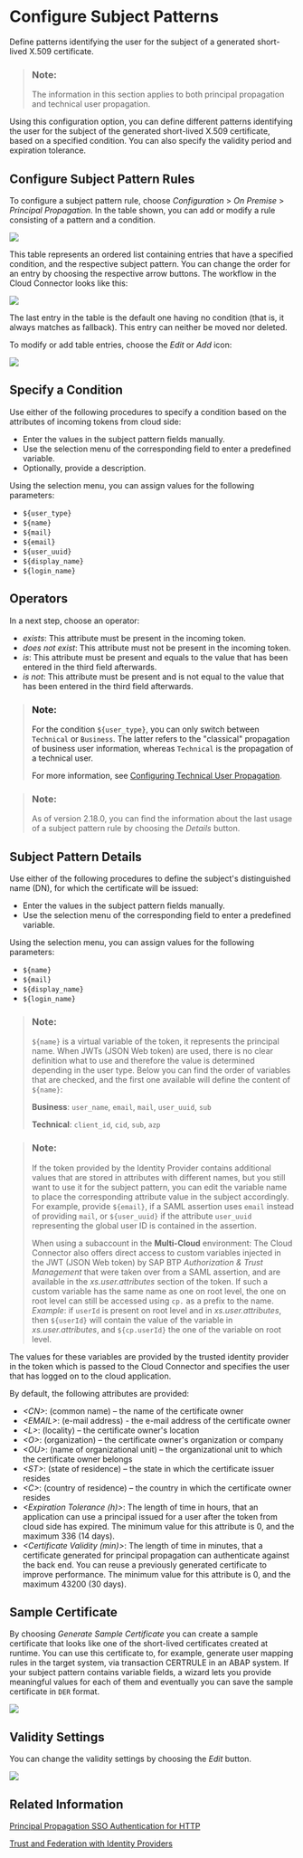 <!-- loio58803a25e5894d759e0df1c5513b41ed -->

# Configure Subject Patterns

Define patterns identifying the user for the subject of a generated short-lived X.509 certificate.

> ### Note:  
> The information in this section applies to both principal propagation and technical user propagation.

Using this configuration option, you can define different patterns identifying the user for the subject of the generated short-lived X.509 certificate, based on a specified condition. You can also specify the validity period and expiration tolerance.



## Configure Subject Pattern Rules

To configure a subject pattern rule, choose *Configuration* \> *On Premise* \> *Principal Propagation*. In the table shown, you can add or modify a rule consisting of a pattern and a condition.

![](images/SCC_SubjectPattern_1_83c48da.png)

This table represents an ordered list containing entries that have a specified condition, and the respective subject pattern. You can change the order for an entry by choosing the respective arrow buttons. The workflow in the Cloud Connector looks like this:

![](images/SCC_SubjectPattern_-_Workflow_2c30b05.png)

The last entry in the table is the default one having no condition \(that is, it always matches as fallback\). This entry can neither be moved nor deleted.

To modify or add table entries, choose the *Edit* or *Add* icon:

![](images/SCC_SubjectPattern_3_0a53b56.png)



<a name="loio58803a25e5894d759e0df1c5513b41ed__section_xw1_mqn_zbb"/>

## Specify a Condition

Use either of the following procedures to specify a condition based on the attributes of incoming tokens from cloud side:

-   Enter the values in the subject pattern fields manually.
-   Use the selection menu of the corresponding field to enter a predefined variable.
-   Optionally, provide a description.

Using the selection menu, you can assign values for the following parameters:

-   `${user_type}`
-   `${name}`
-   `${mail}`
-   `${email}`
-   `${user_uuid}`
-   `${display_name}`
-   `${login_name}` 



<a name="loio58803a25e5894d759e0df1c5513b41ed__section_fgn_43m_1vb"/>

## Operators

In a next step, choose an operator:

-   *exists*: This attribute must be present in the incoming token.
-   *does not exist*: This attribute must not be present in the incoming token.
-   *is*: This attribute must be present and equals to the value that has been entered in the third field afterwards.
-   *is not*: This attribute must be present and is not equal to the value that has been entered in the third field afterwards.

> ### Note:  
> For the condition `${user_type}`, you can only switch between `Technical` or `Business`. The latter refers to the "classical" propagation of business user information, whereas `Technical` is the propagation of a technical user.
> 
> For more information, see [Configuring Technical User Propagation](configuring-technical-user-propagation-b62e588.md).

> ### Note:  
> As of version 2.18.0, you can find the information about the last usage of a subject pattern rule by choosing the *Details* button.



<a name="loio58803a25e5894d759e0df1c5513b41ed__section_zds_23m_1vb"/>

## Subject Pattern Details

Use either of the following procedures to define the subject's distinguished name \(DN\), for which the certificate will be issued:

-   Enter the values in the subject pattern fields manually.
-   Use the selection menu of the corresponding field to enter a predefined variable.

Using the selection menu, you can assign values for the following parameters:

-   `${name}`
-   `${mail}`
-   `${display_name}`
-   `${login_name}` 

> ### Note:  
> `${name}` is a virtual variable of the token, it represents the principal name. When JWTs \(JSON Web token\) are used, there is no clear definition what to use and therefore the value is determined depending in the user type. Below you can find the order of variables that are checked, and the first one available will define the content of `${name}`:
> 
> **Business**: `user_name`, `email`, `mail`, `user_uuid`, `sub`
> 
> **Technical**: `client_id`, `cid`, `sub`, `azp`

> ### Note:  
> If the token provided by the Identity Provider contains additional values that are stored in attributes with different names, but you still want to use it for the subject pattern, you can edit the variable name to place the corresponding attribute value in the subject accordingly. For example, provide `${email}`, if a SAML assertion uses `email` instead of providing `mail`, or `${user_uuid}` if the attribute `user_uuid` representing the global user ID is contained in the assertion.
> 
> When using a subaccount in the **Multi-Cloud** environment: The Cloud Connector also offers direct access to custom variables injected in the JWT \(JSON Web token\) by SAP BTP *Authorization & Trust Management* that were taken over from a SAML assertion, and are available in the *xs.user.attributes* section of the token. If such a custom variable has the same name as one on root level, the one on root level can still be accessed using `cp.` as a prefix to the name. *Example*: if `userId` is present on root level and in *xs.user.attributes*, then `${userId}` will contain the value of the variable in *xs.user.attributes*, and `${cp.userId}` the one of the variable on root level.

The values for these variables are provided by the trusted identity provider in the token which is passed to the Cloud Connector and specifies the user that has logged on to the cloud application.

By default, the following attributes are provided:

-   *<CN\>*: \(common name\) – the name of the certificate owner
-   *<EMAIL\>*: \(e-mail address\) - the e-mail address of the certificate owner
-   *<L\>*: \(locality\) – the certificate owner's location
-   *<O\>*: \(organization\) – the certificate owner's organization or company
-   *<OU\>*: \(name of organizational unit\) – the organizational unit to which the certificate owner belongs
-   *<ST\>*: \(state of residence\) – the state in which the certificate issuer resides
-   *<C\>*: \(country of residence\) – the country in which the certificate owner resides
-   *<Expiration Tolerance \(h\)\>*: The length of time in hours, that an application can use a principal issued for a user after the token from cloud side has expired. The minimum value for this attribute is 0, and the maximum 336 \(14 days\).
-   *<Certificate Validity \(min\)\>*: The length of time in minutes, that a certificate generated for principal propagation can authenticate against the back end. You can reuse a previously generated certificate to improve performance. The minimum value for this attribute is 0, and the maximum 43200 \(30 days\).



<a name="loio58803a25e5894d759e0df1c5513b41ed__section_iz1_mqn_zbb"/>

## Sample Certificate

By choosing *Generate Sample Certificate* you can create a sample certificate that looks like one of the short-lived certificates created at runtime. You can use this certificate to, for example, generate user mapping rules in the target system, via transaction CERTRULE in an ABAP system. If your subject pattern contains variable fields, a wizard lets you provide meaningful values for each of them and eventually you can save the sample certificate in `DER` format.

![](images/SCC_SubjectPattern_4_8a00fae.png)



<a name="loio58803a25e5894d759e0df1c5513b41ed__section_tqr_wjm_1vb"/>

## Validity Settings

You can change the validity settings by choosing the *Edit* button.

![](images/SCC_SubjectPattern_5_c6975b3.png)



<a name="loio58803a25e5894d759e0df1c5513b41ed__section_zrk_h5h_jdc"/>

## Related Information

[Principal Propagation SSO Authentication for HTTP](principal-propagation-sso-authentication-for-http-73194cc.md)

[Trust and Federation with Identity Providers](https://help.sap.com/docs/btp/sap-business-technology-platform/trust-and-federation-with-identity-providers?version=Cloud)

